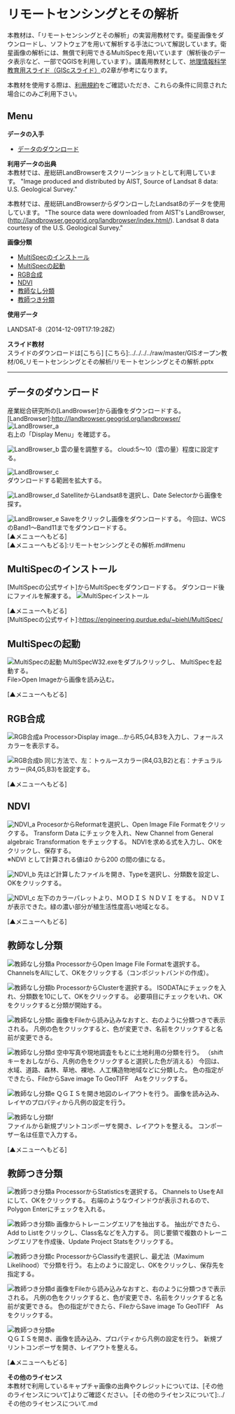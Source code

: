 # リモートセンシングとその解析
本教材は、「リモートセンシングとその解析」の実習用教材です。衛星画像をダウンロードし、ソフトウェアを用いて解析する手法について解説しています。衛星画像の解析には、無償で利用できるMultiSpecを用いています（解析後のデータ表示など、一部でQGISを利用しています）。講義用教材として、[地理情報科学教育用スライド（GIScスライド）]の2章が参考になります。  

本教材を使用する際は、[利用規約]をご確認いただき、これらの条件に同意された場合にのみご利用下さい。


[地理情報科学教育用スライド（GIScスライド）]:http://curricula.csis.u-tokyo.ac.jp/slide/2.html
[利用規約]:../../../master/利用規約.md

**Menu**
------
**データの入手**
- [データのダウンロード](#データのダウンロード)

**利用データの出典**  
本教材では、産総研LandBrowserをスクリーンショットとして利用しています。
"Image produced and distributed by AIST,  Source of Landsat 8 data: U.S. Geological Survey."


本教材では、産総研LandBrowserからダウンローしたLandsat8のデータを使用しています。
"The source data were downloaded from AIST's LandBrowser,
 (http://landbrowser.geogrid.org/landbrowser/index.html/). Landsat 8 data courtesy of the U.S. Geological Survey."


**画像分類**
- [MultiSpecのインストール](#MultiSpecのインストール)
- [MultiSpecの起動](#MultiSpecの起動)
- [RGB合成](#RGB合成)
- [NDVI](#NDVI)
- [教師なし分類](#教師なし分類)
- [教師つき分類](#教師つき分類)


**使用データ**

LANDSAT-8（2014-12-09T17:19:28Z）  

**スライド教材**  
スライドのダウンロードは[こちら]
[こちら]:../../../../raw/master/GISオープン教材/06_リモートセンシングとその解析/リモートセンシングとその解析.pptx

----------
## データのダウンロード
産業総合研究所の[LandBrowser]から画像をダウンロードする。
[LandBrowser]:<http://landbrowser.geogrid.org/landbrowser/>
![LandBrowser_a](pic/pic_1.png)  
右上の「Display Menu」を確認する。

![LandBrowser_b](pic/pic_2.png)
雲の量を調整する。
cloud:5～10（雲の量）程度に設定する。

![LandBrowser_c](pic/pic_3.png)  
ダウンロードする範囲を拡大する。

![LandBrowser_d](pic/pic_4.png)
SatelliteからLandsat8を選択し、Date Selectorから画像を探す。

![LandBrowser_e](pic/pic_5.png)
Saveをクリックし画像をダウンロードする。
今回は、WCSのBand1～Band11までをダウンロードする。  
[▲メニューへもどる]  
[▲メニューへもどる]:リモートセンシングとその解析.md#menu

## <a name = MultiSpecのインストール> MultiSpecのインストール
[MultiSpecの公式サイト]からMultiSpecをダウンロードする。
ダウンロード後にファイルを解凍する。
![MultiSpecインストール](pic/pic_6.png)

[▲メニューへもどる]  
[MultiSpecの公式サイト]:<https://engineering.purdue.edu/~biehl/MultiSpec/>
## <a name = MultiSpecの起動>MultiSpecの起動
![MultiSpecの起動](pic/pic_7.png)
MultiSpecW32.exeをダブルクリックし、 MultiSpecを起動する。  
File>Open Imageから画像を読み込む。

[▲メニューへもどる]  

## <a name = RGB合成> RGB合成
![RGB合成a](pic/pic_8.png)
Processor>Display image…からR5,G4,B3を入力し、フォールスカラーを表示する。

![RGB合成b](pic/pic_9.png)
同じ方法で、左：トゥルースカラー(R4,G3,B2)と右：ナチュラルカラー(R4,G5,B3)を設定する。

[▲メニューへもどる]  

## <a name = NDVI>NDVI
![NDVI_a](pic/pic_10.png)
ProcesorからReformatを選択し、Open Image File Formatをクリックする。
Transform Data にチェックを入れ、New Channel from General algebraic Transformation をチェックする。
NDVIを求める式を入力し、OKをクリックし、保存する。  
※NDVI として計算される値は0 から200 の間の値になる。

![NDVI_b](pic/pic_11.png)
先ほど計算したファイルを開き、Typeを選択し、分類数を設定し、OKをクリックする。

![NDVI_c](pic/pic_12.png)
左下のカラーパレットより、ＭＯＤＩＳ ＮＤＶＩ をする。
ＮＤＶＩが表示できた。緑の濃い部分が植生活性度高い地域となる。

[▲メニューへもどる]  

## 教師なし分類
![教師なし分類a](pic/pic_13.png)
ProcessorからOpen Image File Formatを選択する。
ChannelsをAllにして、OKをクリックする（コンポジットバンドの作成）。

![教師なし分類b](pic/pic_14.png)
ProcessorからClusterを選択する。
ISODATAにチェックを入れ、分類数を10にして、OKをクリックする。
必要項目にチェックをいれ、OKをクリックすると分類が開始する。

![教師なし分類c](pic/pic_15.png)
画像をFileから読み込みなおすと、右のように分類つきで表示される。
凡例の色をクリックすると、色が変更でき、名前をクリックすると名前が変更できる。

![教師なし分類d](pic/pic_16.png)
空中写真や現地調査をもとに土地利用の分類を行う。
（shiftキーをおしながら、凡例の色をクリックすると選択した色が消える）
今回は、水域、道路、森林、草地、裸地、人工構造物地域などに分類した。
色の指定ができたら、FileからSave image To GeoTIFF　Asをクリックする。

![教師なし分類e](pic/pic_17.png)
ＱＧＩＳを開き地図のレイアウトを行う。
画像を読み込み、レイヤのプロパティから凡例の設定を行う。

![教師なし分類f](pic/pic_18.png)  
ファイルから新規プリントコンポーザを開き、レイアウトを整える。
コンポーザー名は任意で入力する。

[▲メニューへもどる]  

## 教師つき分類
![教師つき分類a](pic/pic_19.png)
ProcessorからStatisticsを選択する。
Channels to UseをAllにして、OKをクリックする。
右端のようなウインドウが表示されるので、Polygon Enterにチェックを入れる。

![教師つき分類b](pic/pic_20.png)
画像からトレーニングエリアを抽出する。
抽出ができたら、Add to Listをクリックし、Class名などを入力する。
同じ要領で複数のトレーニングエリアを作成後、Update Project Statsをクリックする。

![教師つき分類c](pic/pic_21.png)
ProcessorからClassifyを選択し、最尤法（Maximum Likelihood）で分類を行う。
右上のように設定し、OKをクリックし、保存先を指定する。

![教師つき分類d](pic/pic_22.png)
画像をFileから読み込みなおすと、右のように分類つきで表示される。
凡例の色をクリックすると、色が変更でき、名前をクリックすると名前が変更できる。
色の指定ができたら、FileからSave image To GeoTIFF　Asをクリックする。

![教師つき分類e](pic/pic_23.png)  
ＱＧＩＳを開き、画像を読み込み、プロパティから凡例の設定を行う。
新規プリントコンポーザを開き、レイアウトを整える。

[▲メニューへもどる]  

**その他のライセンス**  
本教材で利用しているキャプチャ画像の出典やクレジットについては、[その他のライセンスについて]よりご確認ください。
[その他のライセンスについて]:../その他のライセンスについて.md
